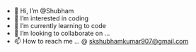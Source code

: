 - 👋 Hi, I’m @Shubham
- 👀 I’m interested in coding
- 🌱 I’m currently learning to code
- 💞️ I’m looking to collaborate on ...
- 📫 How to reach me ...
   @ skshubhamkumar907@gmail.com
<!---
Shubham is a ✨ special ✨ repository because its `README.md` (this file) appears on your GitHub profile.
You can click the Preview link to take a look at your changes.
--->
